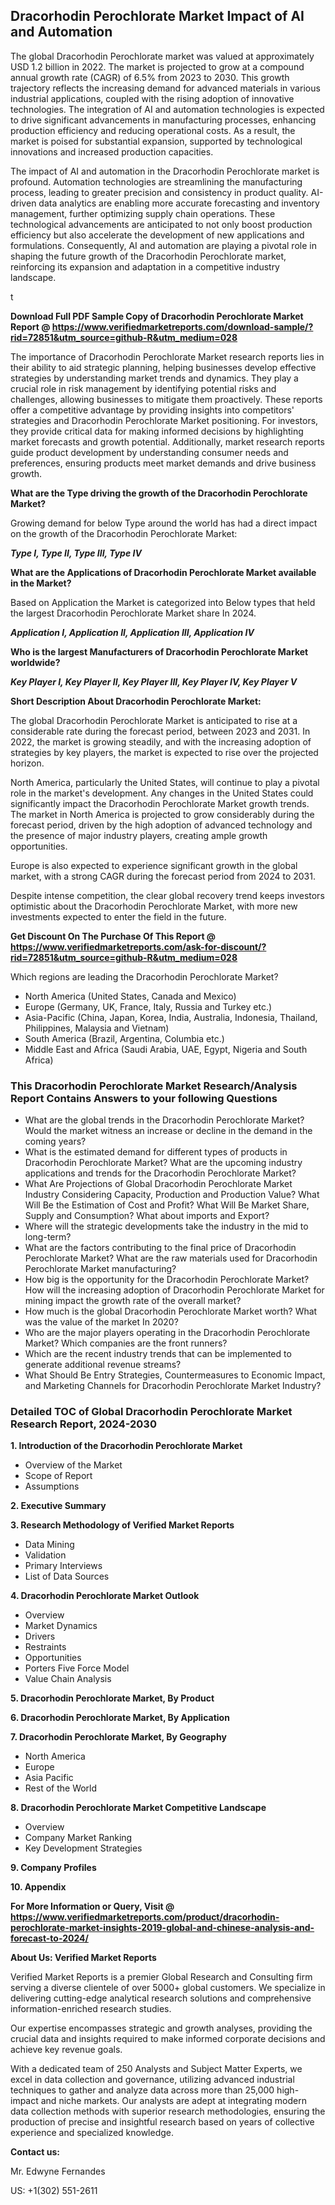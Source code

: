 <h2>Dracorhodin Perochlorate Market Impact of AI and Automation</h2><p>The global Dracorhodin Perochlorate market was valued at approximately USD 1.2 billion in 2022. The market is projected to grow at a compound annual growth rate (CAGR) of 6.5% from 2023 to 2030. This growth trajectory reflects the increasing demand for advanced materials in various industrial applications, coupled with the rising adoption of innovative technologies. The integration of AI and automation technologies is expected to drive significant advancements in manufacturing processes, enhancing production efficiency and reducing operational costs. As a result, the market is poised for substantial expansion, supported by technological innovations and increased production capacities.</p><p>The impact of AI and automation in the Dracorhodin Perochlorate market is profound. Automation technologies are streamlining the manufacturing process, leading to greater precision and consistency in product quality. AI-driven data analytics are enabling more accurate forecasting and inventory management, further optimizing supply chain operations. These technological advancements are anticipated to not only boost production efficiency but also accelerate the development of new applications and formulations. Consequently, AI and automation are playing a pivotal role in shaping the future growth of the Dracorhodin Perochlorate market, reinforcing its expansion and adaptation in a competitive industry landscape.</p>t</p><p id="" class=""><strong>Download Full PDF Sample Copy of Dracorhodin Perochlorate Market Report @ <a href="https://www.verifiedmarketreports.com/download-sample/?rid=72851&utm_source=github-R&utm_medium=028" target="_blank">https://www.verifiedmarketreports.com/download-sample/?rid=72851&utm_source=github-R&utm_medium=028</a></strong></p><p>The importance of&nbsp;Dracorhodin Perochlorate Market research reports lies in their ability to aid strategic planning, helping businesses develop effective strategies by understanding market trends and dynamics. They play a crucial role in risk management by identifying potential risks and challenges, allowing businesses to mitigate them proactively. These reports offer a competitive advantage by providing insights into competitors' strategies and Dracorhodin Perochlorate Market positioning. For investors, they provide critical data for making informed decisions by highlighting market forecasts and growth potential. Additionally, market research reports guide product development by understanding consumer needs and preferences, ensuring products meet market demands and drive business growth.</p><p><strong>What are the&nbsp;Type driving the growth of the Dracorhodin Perochlorate Market?</strong></p><p id="" class="">Growing demand for below Type around the world has had a direct impact on the growth of the Dracorhodin Perochlorate Market:</p><em><strong>Type I, Type II, Type III, Type IV</strong></em></p><strong>What are the&nbsp;Applications&nbsp;of Dracorhodin Perochlorate Market available in the Market?</strong></p><p id="" class="">Based on Application the Market is categorized into Below types that held the largest Dracorhodin Perochlorate Market share In 2024.</p><em><strong>Application I, Application II, Application III, Application IV</strong></em></p><strong>Who is the largest Manufacturers of Dracorhodin Perochlorate Market worldwide?</strong></p><p><em><strong>Key Player I, Key Player II, Key Player III, Key Player IV, Key Player V</strong></em></p><p id="" class=""><strong>Short Description About Dracorhodin Perochlorate Market:</strong></p><p>The global Dracorhodin Perochlorate Market is anticipated to rise at a considerable rate during the forecast period, between 2023 and 2031. In 2022, the market is growing steadily, and with the increasing adoption of strategies by key players, the market is expected to rise over the projected horizon.</p><p>North America, particularly the United States, will continue to play a pivotal role in the market's development. Any changes in the United States could significantly impact the Dracorhodin Perochlorate Market growth trends. The market in North America is projected to grow considerably during the forecast period, driven by the high adoption of advanced technology and the presence of major industry players, creating ample growth opportunities.</p><p>Europe is also expected to experience significant growth in the global market, with a strong CAGR during the forecast period from 2024 to 2031.</p><p>Despite intense competition, the clear global recovery trend keeps investors optimistic about the Dracorhodin Perochlorate Market, with more new investments expected to enter the field in the future.</p><p id="" class=""><strong>Get Discount On The Purchase Of This Report @ <a href="https://www.verifiedmarketreports.com/ask-for-discount/?rid=72851&utm_source=github-R&utm_medium=028" target="_blank">https://www.verifiedmarketreports.com/ask-for-discount/?rid=72851&utm_source=github-R&utm_medium=028</a></strong></p>Which regions are leading the Dracorhodin Perochlorate Market?</p><ul><li>North America (United States, Canada and Mexico)</li><li>Europe (Germany, UK, France, Italy, Russia and Turkey etc.)</li><li>Asia-Pacific (China, Japan, Korea, India, Australia, Indonesia, Thailand, Philippines, Malaysia and Vietnam)</li><li>South America (Brazil, Argentina, Columbia etc.)</li><li>Middle East and Africa (Saudi Arabia, UAE, Egypt, Nigeria and South Africa)</li></ul><h3 id="" class="">This Dracorhodin Perochlorate Market Research/Analysis Report Contains Answers to your following Questions</h3><ul><li>What are the global trends in the Dracorhodin Perochlorate Market? Would the market witness an increase or decline in the demand in the coming years?</li><li>What is the estimated demand for different types of products in Dracorhodin Perochlorate Market? What are the upcoming industry applications and trends for the Dracorhodin Perochlorate Market?</li><li>What Are Projections of Global Dracorhodin Perochlorate Market Industry Considering Capacity, Production and Production Value? What Will Be the Estimation of Cost and Profit? What Will Be Market Share, Supply and Consumption? What about imports and Export?</li><li>Where will the strategic developments take the industry in the mid to long-term?</li><li>What are the factors contributing to the final price of Dracorhodin Perochlorate Market? What are the raw materials used for Dracorhodin Perochlorate Market manufacturing?</li><li>How big is the opportunity for the Dracorhodin Perochlorate Market? How will the increasing adoption of Dracorhodin Perochlorate Market for mining impact the growth rate of the overall market?</li><li>How much is the global Dracorhodin Perochlorate Market worth? What was the value of the market In 2020?</li><li>Who are the major players operating in the Dracorhodin Perochlorate Market? Which companies are the front runners?</li><li>Which are the recent industry trends that can be implemented to generate additional revenue streams?</li><li>What Should Be Entry Strategies, Countermeasures to Economic Impact, and Marketing Channels for Dracorhodin Perochlorate Market Industry?</li></ul><h3 id="" class="">Detailed TOC of Global Dracorhodin Perochlorate Market Research Report, 2024-2030</h3><p id="" class=""><strong>1. Introduction of the Dracorhodin Perochlorate Market</strong></p><ul><li>Overview of the Market</li><li>Scope of Report</li><li>Assumptions</li></ul><p id="" class=""><strong>2. Executive Summary</strong></p><p id="" class=""><strong>3. Research Methodology of Verified Market Reports</strong></p><ul><li>Data Mining</li><li>Validation</li><li>Primary Interviews</li><li>List of Data Sources</li></ul><p id="" class=""><strong>4. Dracorhodin Perochlorate Market Outlook</strong></p><ul><li>Overview</li><li>Market Dynamics</li><li>Drivers</li><li>Restraints</li><li>Opportunities</li><li>Porters Five Force Model</li><li>Value Chain Analysis</li></ul><p id="" class=""><strong>5. Dracorhodin Perochlorate Market, By Product</strong></p><p id="" class=""><strong>6. Dracorhodin Perochlorate Market, By Application</strong></p><p id="" class=""><strong>7. Dracorhodin Perochlorate Market, By Geography</strong></p><ul><li>North America</li><li>Europe</li><li>Asia Pacific</li><li>Rest of the World</li></ul><p id="" class=""><strong>8. Dracorhodin Perochlorate Market Competitive Landscape</strong></p><ul><li>Overview</li><li>Company Market Ranking</li><li>Key Development Strategies</li></ul><p id="" class=""><strong>9. Company Profiles</strong></p><p id="" class=""><strong>10. Appendix</strong></p><p id="" class=""><strong>For More Information or Query, Visit @ <a href="https://www.verifiedmarketreports.com/product/dracorhodin-perochlorate-market-insights-2019-global-and-chinese-analysis-and-forecast-to-2024/" target="_blank">https://www.verifiedmarketreports.com/product/dracorhodin-perochlorate-market-insights-2019-global-and-chinese-analysis-and-forecast-to-2024/</a></strong></p><p id="" class=""><strong>About Us: Verified Market Reports</strong></p><p id="" class="">Verified Market Reports is a premier Global Research and Consulting firm serving a diverse clientele of over 5000+ global customers. We specialize in delivering cutting-edge analytical research solutions and comprehensive information-enriched research studies.</p><p id="" class="">Our expertise encompasses strategic and growth analyses, providing the crucial data and insights required to make informed corporate decisions and achieve key revenue goals.</p><p id="" class="">With a dedicated team of 250 Analysts and Subject Matter Experts, we excel in data collection and governance, utilizing advanced industrial techniques to gather and analyze data across more than 25,000 high-impact and niche markets. Our analysts are adept at integrating modern data collection methods with superior research methodologies, ensuring the production of precise and insightful research based on years of collective experience and specialized knowledge.</p><p id="" class=""><strong>Contact us:</strong></p><p id="" class="">Mr. Edwyne Fernandes</p><p id="" class="">US: +1(302) 551-2611</p>